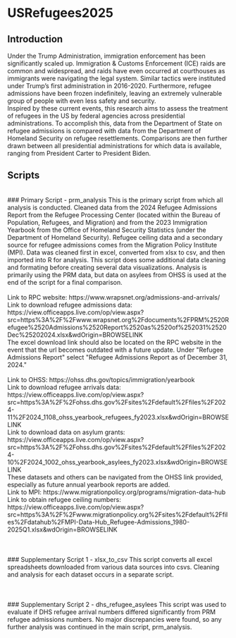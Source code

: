 # USRefugees2025
## Introduction
Under the Trump Administration, immigration enforcement has been significantly scaled up. Immigration & Customs Enforcement (ICE) raids are common and widespread, and raids have even occurred at courthouses as immigrants were navigating the legal system. Similar tactics were instituted under Trump’s first administration in 2016-2020. Furthermore, refugee admissions have been frozen indefinitely, leaving an extremely vulnerable group of people with even less safety and security.
<br>
Inspired by these current events, this research aims to assess the treatment of refugees in the US by federal agencies across presidential administrations. To accomplish this, data from the Department of State on refugee admissions is compared with data from the Department of Homeland Security on refugee resettlements. Comparisons are then further drawn between all presidential administrations for which data is available, ranging from President Carter to President Biden.


## Scripts
<br>
### Primary Script - prm_analysis
This is the primary script from which all analysis is conducted. Cleaned data from the 2024 Refugee Admissions Report from the Refugee Processing Center (located within the Bureau of Population, Refugees, and Migration) and from the 2023 Immigration Yearbook from the Office of Homeland Security Statistics (under the Department of Homeland Security). Refugee ceiling data and a secondary source for refugee admissions comes from the Migration Policy Institute (MPI). Data was cleaned first in excel, converted from xlsx to csv, and then imported into R for analysis. This script does some additional data cleaning and formating before creating several data visualizations. Analysis is primarily using the PRM data, but data on asylees from OHSS is used at the end of the script for a final comparison.
<br>
<br>
Link to RPC website: https://www.wrapsnet.org/admissions-and-arrivals/
<br>
Link to download refugee admissions data: https://view.officeapps.live.com/op/view.aspx?src=https%3A%2F%2Fwww.wrapsnet.org%2Fdocuments%2FPRM%2520Refugee%2520Admissions%2520Report%2520as%2520of%252031%2520Dec%25202024.xlsx&wdOrigin=BROWSELINK
<br>
The excel download link should also be located on the RPC website in the event that the url becomes outdated with a future update. Under "Refugee Admissions Report" select "Refugee Admissions Report as of December 31, 2024."
<br>
<br>
Link to OHSS: https://ohss.dhs.gov/topics/immigration/yearbook
<br>
Link to download refugee arrivals data: https://view.officeapps.live.com/op/view.aspx?src=https%3A%2F%2Fohss.dhs.gov%2Fsites%2Fdefault%2Ffiles%2F2024-11%2F2024_1108_ohss_yearbook_refugees_fy2023.xlsx&wdOrigin=BROWSELINK
<br>
Link to download data on asylum grants: https://view.officeapps.live.com/op/view.aspx?src=https%3A%2F%2Fohss.dhs.gov%2Fsites%2Fdefault%2Ffiles%2F2024-10%2F2024_1002_ohss_yearbook_asylees_fy2023.xlsx&wdOrigin=BROWSELINK 
<br>
These datasets and others can be navigated from the OHSS link provided, especially as future annual yearbook reports are added.
<br>
Link to MPI: https://www.migrationpolicy.org/programs/migration-data-hub
<br>
Link to obtain refugee ceiling numbers: https://view.officeapps.live.com/op/view.aspx?src=https%3A%2F%2Fwww.migrationpolicy.org%2Fsites%2Fdefault%2Ffiles%2Fdatahub%2FMPI-Data-Hub_Refugee-Admissions_1980-2025Q1.xlsx&wdOrigin=BROWSELINK
<br>
<br>
<br>
<br>
### Supplementary Script 1 - xlsx_to_csv
This script converts all excel spreadsheets downloaded from various data sources into csvs. Cleaning and analysis for each dataset occurs in a separate script.
<br>
<br>
<br>
<br>
### Supplementary Script 2 - dhs_refugee_asylees
This script was used to evaluate if DHS refugee arrival numbers differed significantly from PRM refugee admissions numbers. No major discrepancies were found, so any further analysis was continued in the main script, prm_analysis.
